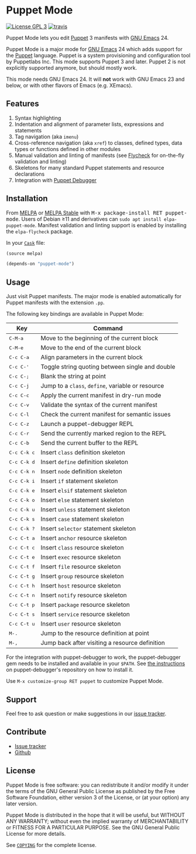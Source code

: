 Puppet Mode
===========

[![License GPL 3][badge-license]][copying]
[![travis][badge-travis]][travis]

Puppet Mode lets you edit [Puppet][] 3 manifests with [GNU Emacs][] 24.

Puppet Mode is a major mode for [GNU Emacs][] 24 which adds support for the
[Puppet][] language.  Puppet is a system provisioning and configuration tool by
Puppetlabs Inc.  This mode supports Puppet 3 and later.  Puppet 2 is not
explicitly supported anymore, but should mostly work.

This mode needs GNU Emacs 24.  It will **not** work with GNU Emacs 23 and below,
or with other flavors of Emacs (e.g. XEmacs).

Features
--------

1. Syntax highlighting
2. Indentation and alignment of parameter lists, expressions and statements
3. Tag navigation (aka `imenu`)
4. Cross-reference navigation (aka `xref`) to classes, defined types, data
   types or functions defined in other modules
5. Manual validation and linting of manifests (see [Flycheck][] for on-the-fly
   validation and linting)
6. Skeletons for many standard Puppet statements and resource declarations
7. Integration with [Puppet Debugger][]

Installation
------------

From [MELPA][] or [MELPA Stable][] with <kbd>M-x package-install RET
puppet-mode</kbd>.  Users of Debian ≥11 and derivatives can `sudo apt
install elpa-puppet-mode`.  Manifest validation and linting support is
enabled by installing the `elpa-flycheck` package.

In your [`Cask`][cask] file:

```el
(source melpa)

(depends-on "puppet-mode")
```

Usage
-----

Just visit Puppet manifests.  The major mode is enabled automatically for Puppet
manifests with the extension `.pp`.

The following key bindings are available in Puppet Mode:

Key                  | Command
---------------------|--------------------------------------------------
<kbd>C-M-a</kbd>     | Move to the beginning of the current block
<kbd>C-M-e</kbd>     | Move to the end of the current block
<kbd>C-c C-a</kbd>   | Align parameters in the current block
<kbd>C-c C-'</kbd>   | Toggle string quoting between single and double
<kbd>C-c C-;</kbd>   | Blank the string at point
<kbd>C-c C-j</kbd>   | Jump to a `class`, `define`, variable or resource
<kbd>C-c C-c</kbd>   | Apply the current manifest in dry-run mode
<kbd>C-c C-v</kbd>   | Validate the syntax of the current manifest
<kbd>C-c C-l</kbd>   | Check the current manifest for semantic issues
<kbd>C-c C-z</kbd>   | Launch a puppet-debugger REPL
<kbd>C-c C-r</kbd>   | Send the currently marked region to the REPL
<kbd>C-c C-b</kbd>   | Send the current buffer to the REPL
<kbd>C-c C-k c</kbd> | Insert `class` definition skeleton
<kbd>C-c C-k d</kbd> | Insert `define` definition skeleton
<kbd>C-c C-k n</kbd> | Insert `node` definition skeleton
<kbd>C-c C-k i</kbd> | Insert `if` statement skeleton
<kbd>C-c C-k e</kbd> | Insert `elsif` statement skeleton
<kbd>C-c C-k o</kbd> | Insert `else` statement skeleton
<kbd>C-c C-k u</kbd> | Insert `unless` statement skeleton
<kbd>C-c C-k s</kbd> | Insert `case` statement skeleton
<kbd>C-c C-k ?</kbd> | Insert `selector` statement skeleton
<kbd>C-c C-t a</kbd> | Insert `anchor` resource skeleton
<kbd>C-c C-t c</kbd> | Insert `class` resource skeleton
<kbd>C-c C-t e</kbd> | Insert `exec` resource skeleton
<kbd>C-c C-t f</kbd> | Insert `file` resource skeleton
<kbd>C-c C-t g</kbd> | Insert `group` resource skeleton
<kbd>C-c C-t h</kbd> | Insert `host` resource skeleton
<kbd>C-c C-t n</kbd> | Insert `notify` resource skeleton
<kbd>C-c C-t p</kbd> | Insert `package` resource skeleton
<kbd>C-c C-t s</kbd> | Insert `service` resource skeleton
<kbd>C-c C-t u</kbd> | Insert `user` resource skeleton
<kbd>M-.</kbd>       | Jump to the resource definition at point
<kbd>M-,</kbd>       | Jump back after visiting a resource definition


For the integration with puppet-debugger to work, the puppet-debugger gem needs
to be installed and available in your `$PATH`.
See [the instructions][puppet debugger install instructions] on
puppet-debugger's repository on how to install it.

Use `M-x customize-group RET puppet` to customize Puppet Mode.

Support
-------

Feel free to ask question or make suggestions in our [issue tracker][].

Contribute
----------

- [Issue tracker][]
- [Github][]

License
-------

Puppet Mode is free software: you can redistribute it and/or modify it under the
terms of the GNU General Public License as published by the Free Software
Foundation, either version 3 of the License, or (at your option) any later
version.

Puppet Mode is distributed in the hope that it will be useful, but WITHOUT ANY
WARRANTY; without even the implied warranty of MERCHANTABILITY or FITNESS FOR A
PARTICULAR PURPOSE.  See the GNU General Public License for more details.

See [`COPYING`][copying] for the complete license.

[badge-license]: https://img.shields.io/badge/license-GPL_3-green.svg
[COPYING]: https://github.com/voxpupuli/puppet-mode/blob/master/COPYING
[travis]: https://travis-ci.org/voxpupuli/puppet-mode
[badge-travis]: https://travis-ci.org/voxpupuli/puppet-mode.svg?branch=master
[Puppet]: http://docs.puppetlabs.com/
[GNU Emacs]: https://www.gnu.org/software/emacs/
[Flycheck]: http://wwww.flycheck.org
[Puppet Debugger]: https://github.com/nwops/puppet-debugger
[MELPA]: https://melpa.org/
[MELPA Stable]: https://stable.melpa.org
[Cask]: http://cask.github.io/
[puppet debugger install instructions]: https://github.com/nwops/puppet-debugger/#installation
[Issue tracker]: https://github.com/voxpupuli/puppet-mode/issues
[Github]: https://github.com/voxpupuli/puppet-mode
